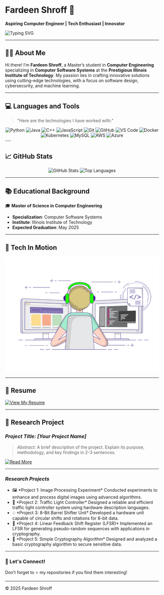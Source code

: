 # Fardeen Shroff 🌟  
**Aspiring Computer Engineer | Tech Enthusiast | Innovator**

![Typing SVG](https://readme-typing-svg.demolab.com?font=Fira+Code&weight=600&size=25&pause=1000&color=FFD700&background=000000&center=true&vCenter=true&width=450&lines=Welcome+to+my+GitHub+Profile!;I'm+Fardeen+Shroff!;Let's+build+something+amazing!;Happy+Coding!)

---

## 👨‍💻 About Me  
Hi there! I’m **Fardeen Shroff**, a Master’s student in **Computer Engineering** specializing in **Computer Software Systems** at the **Prestigious Illinois Institute of Technology**. My passion lies in crafting innovative solutions using cutting-edge technologies, with a focus on software design, cybersecurity, and machine learning.

---
## 💻 Languages and Tools

> "Here are the technologies I have worked with:"

<div align="center">
  
  <!-- Programming Languages -->
  <img src="https://img.shields.io/badge/-Python-3776AB?style=for-the-badge&logo=python&logoColor=white" alt="Python" />
  <img src="https://img.shields.io/badge/-Java-007396?style=for-the-badge&logo=java&logoColor=white" alt="Java" />
  <img src="https://img.shields.io/badge/-C++-00599C?style=for-the-badge&logo=cplusplus&logoColor=white" alt="C++" />
  <img src="https://img.shields.io/badge/-JavaScript-F7DF1E?style=for-the-badge&logo=javascript&logoColor=black" alt="JavaScript" />
  
  <!-- Tools and Frameworks -->
  <img src="https://img.shields.io/badge/-Git-F05032?style=for-the-badge&logo=git&logoColor=white" alt="Git" />
  <img src="https://img.shields.io/badge/-GitHub-181717?style=for-the-badge&logo=github&logoColor=white" alt="GitHub" />
  <img src="https://img.shields.io/badge/-VS%20Code-007ACC?style=for-the-badge&logo=visualstudiocode&logoColor=white" alt="VS Code" />
  <img src="https://img.shields.io/badge/-Docker-2496ED?style=for-the-badge&logo=docker&logoColor=white" alt="Docker" />
  <img src="https://img.shields.io/badge/-Kubernetes-326CE5?style=for-the-badge&logo=kubernetes&logoColor=white" alt="Kubernetes" />

  <!-- Database and Cloud -->
  <img src="https://img.shields.io/badge/-MySQL-4479A1?style=for-the-badge&logo=mysql&logoColor=white" alt="MySQL" />
  <img src="https://img.shields.io/badge/-AWS-232F3E?style=for-the-badge&logo=amazonaws&logoColor=white" alt="AWS" />
  <img src="https://img.shields.io/badge/-Azure-0078D4?style=for-the-badge&logo=microsoftazure&logoColor=white" alt="Azure" />
  
</div>
---

## 📈 GitHub Stats  

<div align="center">
  <img src="https://github-readme-stats.vercel.app/api?username=FardeenShroff&show_icons=true&theme=radical" alt="GitHub Stats" />
  <img src="https://github-readme-stats.vercel.app/api/top-langs/?username=FardeenShroff&layout=compact&theme=radical" alt="Top Languages" />
</div>

---

## 📚 Educational Background  
🎓 **Master of Science in Computer Engineering**  
- **Specialization**: Computer Software Systems  
- **Institute**: Illinois Institute of Technology  
- **Expected Graduation**: May 2025  

---

## 🌟 Tech In Motion  
![Coding Animation](https://raw.githubusercontent.com/devSouvik/devSouvik/master/gif3.gif)

---

## 📄 Resume

[![View My Resume](https://img.shields.io/badge/-View%20Resume-blue?style=for-the-badge&logo=adobeacrobatreader&logoColor=white)](LINK_TO_YOUR_RESUME)

---

## 🔬 Research Project

### *Project Title: [Your Project Name]*

> *Abstract:* A brief description of the project. Explain its purpose, methodology, and key findings in 2-3 sentences.

[![Read More](https://img.shields.io/badge/-Read%20More-critical?style=for-the-badge&logo=github&logoColor=white)](LINK_TO_YOUR_PROJECT)

---

### *Research Projects*

<ul>
  <li>🖼️ *Project 1: Image Processing Experiment*  
      Conducted experiments to enhance and process digital images using advanced algorithms.</li>
  <li>🚦 *Project 2: Traffic Light Controller*  
      Designed a reliable and efficient traffic light controller system using hardware description languages.</li>
  <li>💡 *Project 3: 8-Bit Barrel Shifter Unit*  
      Developed a hardware unit capable of circular shifts and rotations for 8-bit data.</li>
  <li>🔄 *Project 4: Linear Feedback Shift Register (LFSR)*  
      Implemented an LFSR for generating pseudo-random sequences with applications in cryptography.</li>
  <li>🔐 *Project 5: Simple Cryptography Algorithm*  
      Designed and analyzed a basic cryptography algorithm to secure sensitive data.</li>
</ul>

---

### 🌠 Let's Connect!  
Don’t forget to ⭐ my repositories if you find them interesting!

---

© 2025 Fardeen Shroff
